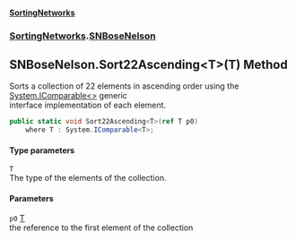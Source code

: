 #### [SortingNetworks](index.md 'index')
### [SortingNetworks](SortingNetworks.md 'SortingNetworks').[SNBoseNelson](SortingNetworks_SNBoseNelson.md 'SortingNetworks.SNBoseNelson')
## SNBoseNelson.Sort22Ascending&lt;T&gt;(T) Method
Sorts a collection of 22 elements in ascending order using the [System.IComparable&lt;&gt;](https://docs.microsoft.com/en-us/dotnet/api/System.IComparable-1 'System.IComparable`1') generic  
interface implementation of each element.  
```csharp
public static void Sort22Ascending<T>(ref T p0)
    where T : System.IComparable<T>;
```
#### Type parameters
<a name='SortingNetworks_SNBoseNelson_Sort22Ascending_T_(T)_T'></a>
`T`  
The type of the elements of the collection.
  
#### Parameters
<a name='SortingNetworks_SNBoseNelson_Sort22Ascending_T_(T)_p0'></a>
`p0` [T](SortingNetworks_SNBoseNelson_Sort22Ascending_T_(T).md#SortingNetworks_SNBoseNelson_Sort22Ascending_T_(T)_T 'SortingNetworks.SNBoseNelson.Sort22Ascending&lt;T&gt;(T).T')  
the reference to the first element of the collection
  
